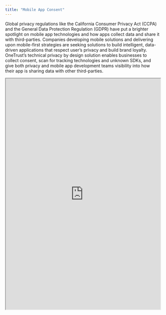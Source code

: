 ```yaml
---
title: "Mobile App Consent"
---
```


Global privacy regulations like the California Consumer Privacy Act (CCPA) and the General Data Protection Regulation (GDPR) have put a brighter spotlight on mobile app technologies and how apps collect data and share it with third-parties. Companies developing mobile solutions and delivering upon mobile-first strategies are seeking solutions to build intelligent, data-driven applications that respect user’s privacy and build brand loyalty. OneTrust’s technical privacy by design solution enables businesses to collect consent, scan for tracking technologies and unknown SDKs, and give both privacy and mobile app development teams visibility into how their app is sharing data with other third-parties.

<iframe height="750" width="100%" src="https://ewelton.github.io/ktest/wiki.html#Mobile%20App%20Consent"></iframe>

